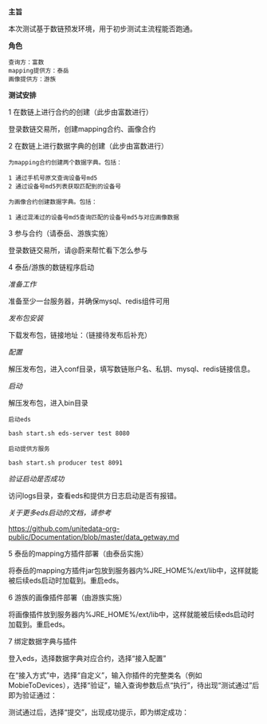 **主旨**

本次测试基于数链预发环境，用于初步测试主流程能否跑通。

**角色**

    查询方：富数
    mapping提供方：泰岳
    画像提供方：游族

**测试安排**

1 在数链上进行合约的创建（此步由富数进行）

登录数链交易所，创建mapping合约、画像合约

2 在数链上进行数据字典的创建（此步由富数进行）

    为mapping合约创建两个数据字典。包括：
    
    1 通过手机号原文查询设备号md5 
    2 通过设备号md5列表获取匹配到的设备号
    
    为画像合约创建数据字典。包括：
    
    1 通过混淆过的设备号md5查询匹配的设备号md5与对应画像数据

3 参与合约（请泰岳、游族实施） 

登录数链交易所，请@蔚来帮忙看下怎么参与

4 泰岳/游族的数链程序启动

*准备工作*

准备至少一台服务器，并确保mysql、redis组件可用

*发布包安装*

下载发布包，链接地址：（链接待发布后补充）

*配置*

解压发布包，进入conf目录，填写数链账户名、私钥、mysql、redis链接信息。

*启动*

解压发布包，进入bin目录

    启动eds
    
    bash start.sh eds-server test 8080
    
    启动提供方服务
    
    bash start.sh producer test 8091

*验证启动是否成功*

访问logs目录，查看eds和提供方日志启动是否有报错。

*关于更多eds启动的文档，请参考*

https://github.com/unitedata-org-public/Documentation/blob/master/data_getway.md

5 泰岳的mapping方插件部署（由泰岳实施）

将泰岳的mapping方插件jar包放到服务器内%JRE_HOME%/ext/lib中，这样就能被后续eds启动时加载到。重启eds。

6 游族的画像插件部署（由游族实施）

将画像插件放到服务器内%JRE_HOME%/ext/lib中，这样就能被后续eds启动时加载到。重启eds。

7 绑定数据字典与插件


登入eds，选择数据字典对应合约，选择“接入配置”


在“接入方式”中，选择“自定义”，输入你插件的完整类名（例如MobieToDevices），选择“验证”，输入查询参数后点“执行”，待出现“测试通过”后即为验证通过：


测试通过后，选择“提交”，出现成功提示，即为绑定成功：























